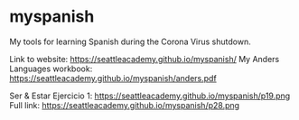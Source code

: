 # myspanish
My tools for learning Spanish during the Corona Virus shutdown.

Link to website:  https://seattleacademy.github.io/myspanish/
My Anders Languages workbook:  https://seattleacademy.github.io/myspanish/anders.pdf

Ser & Estar Ejercicio 1: https://seattleacademy.github.io/myspanish/p19.png
Full link: https://seattleacademy.github.io/myspanish/p28.png
